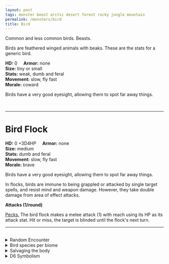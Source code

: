 ```yaml
---
layout: post
tags: monster beast arctic desert forest rocky jungle mountain
permalink: /monsters/bird
title: Bird
---
```


Common and less common birds. Beasts.

Birds are feathered winged animals with beaks. These are the stats for a generic bird.

**HD:** 0  &nbsp; &nbsp;  **Armor:** none <br>
**Size:** tiny or small <br>
**Stats:** weak, dumb and feral<br>
**Movement:** slow, fly fast <br>
**Morale:** coward <br>

Birds have a very good eyesight, allowing them to spot far away things.

<br>

---

# Bird Flock

**HD:** 0 +3D4HP  &nbsp; &nbsp;  **Armor:** none <br>
**Size:** medium <br>
**Stats:** dumb and feral<br>
**Movement:** slow, fly fast <br>
**Morale:** brave <br>

Birds have a very good eyesight, allowing them to spot far away things.

In flocks, birds are immune to being grappled or attacked by single target spells, and resist mind and weapon damage. However, they take double damage from area of effect attacks.

**Attacks (1/round)**

<ins>Pecks.</ins> The bird flock makes a melee attack (1) with reach using its HP as its attack stat. Hit or miss, the target is blinded until the flock's next turn.
<br>

---

<br> 

<details markdown="1">
<summary>Random Encounter</summary>

1. **Monster:** 1D4 bird flocks or 1 bird
1. **Lair:** Hard to reach nests hidden in the landscape. There are 1D12-1 eggs. <br>	&nbsp; OR <br>	**Omen:** Bird song, close.
1. **Spoor:** 1D4 birds flying around.
1. **Tracks:** Bird song, far.
1. **Trace:** An object soiled by guano.
1. **Trace:** A single bird, perched high.

</details>

<details markdown="1">
<summary>Bird species per biome</summary>

**Arctic**
1. Pinguin (flightless but fast swimmer)
1. Crow
1. Goose
1. Gull

**Desert**
1. Starling
1. Vulture
1. Raven
1. Small Cassowary (flightless but fast)

**Forest**
1. Sparrow
1. Crow
1. Magpie
1. Mixed Songbirds

**Hills**
1. Sparrow
1. Crow
1. Magpies
1. Vulture

**Jungle**
1. Parrots
1. Mixed Songbirds
1. Flamingos
1. Small Cassowary (flightless but fast)

**Mountains**
1. Crow
1. Vulture
1. Starling
1. Magpie

**Plains**
1. Crow
1. Vulture
1. Starling
1. Small Cassowary (flightless but fast)

**Swamp**
1. Crow
1. Vultures
1. Crane
1. Goose

**Urban**
1. Pigeon
1. Gull
1. Crow
1. Magpie

**Sea or Coast**
1. Gull
1. Pelican
1. Puffin
1. Cormoran
</details>

<details markdown="1">
<summary>Salvaging the body</summary>

4 birds are enough food for 1 day. A bird flock produces 1D4 rations.
</details>

<details markdown="1">
<summary>D6 Symbolism</summary>

In local cultures this beast is a symbol of ...

1. Music
1. Freedom
1. Peace
1. Sun
1. Love
1. Sacred 
</details>



